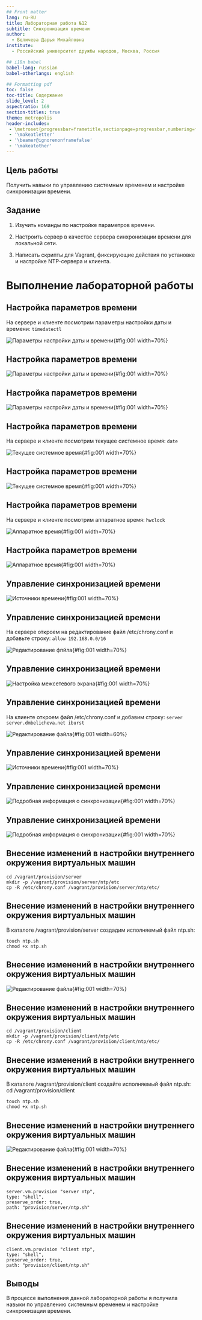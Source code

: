 ```yaml
---
## Front matter
lang: ru-RU
title: Лабораторная работа №12
subtitle: Синхронизация времени
author:
  - Беличева Дарья Михайловна
institute:
  - Российский университет дружбы народов, Москва, Россия

## i18n babel
babel-lang: russian
babel-otherlangs: english

## Formatting pdf
toc: false
toc-title: Содержание
slide_level: 2
aspectratio: 169
section-titles: true
theme: metropolis
header-includes:
 - \metroset{progressbar=frametitle,sectionpage=progressbar,numbering=fraction}
 - '\makeatletter'
 - '\beamer@ignorenonframefalse'
 - '\makeatother'
---
```



## Цель работы

Получить навыки по управлению системным временем и настройке синхронизации времени.

## Задание

1. Изучить команды по настройке параметров времени.

2. Настроить сервер в качестве сервера синхронизации времени для локальной сети.

3. Написать скрипты для Vagrant, фиксирующие действия по установке и настройке
NTP-сервера и клиента.

# Выполнение лабораторной работы

## Настройка параметров времени

На сервере и клиенте посмотрим параметры настройки даты и времени:
`timedatectl`

![Параметры настройки даты и времени](image/1.png){#fig:001 width=70%}

## Настройка параметров времени

![Параметры настройки даты и времени](image/2.png){#fig:001 width=70%}

## Настройка параметров времени

![Параметры настройки даты и времени](image/3.png){#fig:001 width=70%}

## Настройка параметров времени

На сервере и клиенте посмотрим текущее системное время:
`date`

![Текущее системное время](image/4.png){#fig:001 width=70%}

## Настройка параметров времени

![Текущее системное время](image/5.png){#fig:001 width=70%}

## Настройка параметров времени

На сервере и клиенте посмотрим аппаратное время:
`hwclock`

![Аппаратное время](image/6.png){#fig:001 width=70%}

## Настройка параметров времени

![Аппаратное время](image/7.png){#fig:001 width=70%}

## Управление синхронизацией времени

![Источники времени](image/8.png){#fig:001 width=70%}

## Управление синхронизацией времени

На сервере откроем на редактирование файл /etc/chrony.conf и добавьте строку:
`allow 192.168.0.0/16`

![Редактирование фпйла](image/9.png){#fig:001 width=70%}

## Управление синхронизацией времени

![Настройка межсетевого экрана](image/10.png){#fig:001 width=70%}

## Управление синхронизацией времени

На клиенте откроем файл /etc/chrony.conf и добавим строку: `server server.dmbelicheva.net iburst`

![Редактирование файла](image/11.png){#fig:001 width=60%}

## Управление синхронизацией времени

![Источники времени](image/12.png){#fig:001 width=70%}

## Управление синхронизацией времени

![Подробная информация о синхронизации](image/13.png){#fig:001 width=70%}

## Управление синхронизацией времени

![Подробная информация о синхронизации](image/14.png){#fig:001 width=70%}

## Внесение изменений в настройки внутреннего окружения виртуальных машин

```
cd /vagrant/provision/server
mkdir -p /vagrant/provision/server/ntp/etc
cp -R /etc/chrony.conf /vagrant/provision/server/ntp/etc/
```

## Внесение изменений в настройки внутреннего окружения виртуальных машин

В каталоге /vagrant/provision/server создадим исполняемый файл ntp.sh:

```
touch ntp.sh
chmod +x ntp.sh
```

## Внесение изменений в настройки внутреннего окружения виртуальных машин

![Редактирование файла](image/15.png){#fig:001 width=70%}

## Внесение изменений в настройки внутреннего окружения виртуальных машин

```
cd /vagrant/provision/client
mkdir -p /vagrant/provision/client/ntp/etc
cp -R /etc/chrony.conf /vagrant/provision/client/ntp/etc/
```

## Внесение изменений в настройки внутреннего окружения виртуальных машин

В каталоге /vagrant/provision/client создайте исполняемый файл ntp.sh:
cd /vagrant/provision/client

```
touch ntp.sh
chmod +x ntp.sh
```

## Внесение изменений в настройки внутреннего окружения виртуальных машин

![Редактирование файла](image/16.png){#fig:001 width=70%}

## Внесение изменений в настройки внутреннего окружения виртуальных машин

```
server.vm.provision "server ntp",
type: "shell",
preserve_order: true,
path: "provision/server/ntp.sh"
```

## Внесение изменений в настройки внутреннего окружения виртуальных машин

```
client.vm.provision "client ntp",
type: "shell",
preserve_order: true,
path: "provision/client/ntp.sh"
```


## Выводы

В процессе выполнения данной лабораторной работы я получила навыки по управлению системным временем и настройке синхронизации времени.